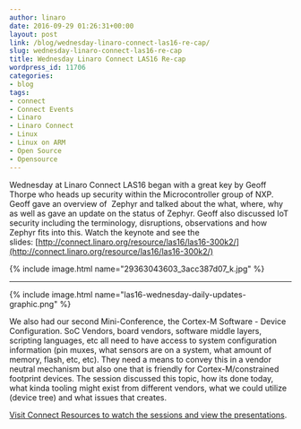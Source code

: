 ```yaml
---
author: linaro
date: 2016-09-29 01:26:31+00:00
layout: post
link: /blog/wednesday-linaro-connect-las16-re-cap/
slug: wednesday-linaro-connect-las16-re-cap
title: Wednesday Linaro Connect LAS16 Re-cap
wordpress_id: 11706
categories:
- blog
tags:
- connect
- Connect Events
- Linaro
- Linaro Connect
- Linux
- Linux on ARM
- Open Source
- Opensource
---
```

Wednesday at Linaro Connect LAS16 began with a great key by Geoff Thorpe who heads up security within the Microcontroller group of NXP. Geoff gave an overview of  Zephyr and talked about the what, where, why as well as gave an update on the status of Zephyr. Geoff also discussed IoT security including the terminology, disruptions, observations and how Zephyr fits into this. Watch the keynote and see the slides: [http://connect.linaro.org/resource/las16/las16-300k2/](http://connect.linaro.org/resource/las16/las16-300k2/)

{% include image.html name="29363043603_3acc387d07_k.jpg" %}

* * *

{% include image.html name="las16-wednesday-daily-updates-graphic.png" %}


We also had our second Mini-Conference, the Cortex-M Software - Device Configuration. SoC Vendors, board vendors, software middle layers, scripting languages, etc all need to have access to system configuration information (pin muxes, what sensors are on a system, what amount of memory, flash, etc, etc). They need a means to convey this in a vendor neutral mechanism but also one that is friendly for Cortex-M/constrained footprint devices. The session discussed this topic, how its done today, what kinda tooling might exist from different vendors, what we could utilize (device tree) and what issues that creates.


[Visit Connect Resources to watch the sessions and view the presentations](http://connect.linaro.org/las16/resources/#wednesday).

